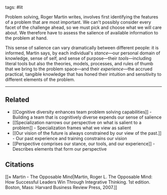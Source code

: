 tags: #lit 

Problem solving, Roger Martin writes, involves first identifying the features of a problem that are most important. We can't possibly consider every facet of the challenge ahead, so we must pick and choose what we will care about. We therefore have to assess the salience of available information to the problem at hand. 

This sense of salience can vary dramatically between different people: it is informed, Martin says, by each individual's *stance*—our personal domain of knowledge, sense of self, and sense of purpose—their *tools*—including literal tools but also the theories, models, processes, and rules of thumb that we bring to the problem space—and their *experience*—the accrued practical, tangible knowledge that has honed their intuition and sensitivity to different elements of the problem. 

---
## Related
- [[Cognitive diversity enhances team problem solving capabilities]] - Building a team that is cognitively diverse expends our sense of salience
- [[Specialization narrows our perspective on what is salient to a problem]] - Specialization frames what we view as salient
- [[Our vision of the future is always constrained by our view of the past.]] - Our past experience and training constrains our vision
- [[Perspective comprises our stance, our tools, and our experience]] - Describes elements that form our perspective

## Citations
[[≈ Martin - The Opposable Mind|Martin, Roger L. The Opposable Mind: How Successful Leaders Win Through Integrative Thinking. 1st edition. Boston, Mass: Harvard Business Review Press, 2007.]]